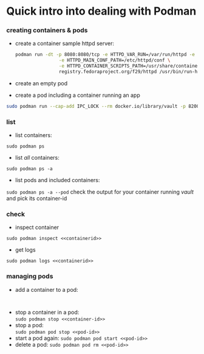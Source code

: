 # Quick intro into dealing with Podman

### creating containers & pods

- create a container
  sample httpd server:  

  ```bash
  podman run -dt -p 8080:8080/tcp -e HTTPD_VAR_RUN=/var/run/httpd -e HTTPD_MAIN_CONF_D_PATH=/etc/httpd/conf.d \
                  -e HTTPD_MAIN_CONF_PATH=/etc/httpd/conf \
                  -e HTTPD_CONTAINER_SCRIPTS_PATH=/usr/share/container-scripts/httpd/ \
                  registry.fedoraproject.org/f29/httpd /usr/bin/run-httpd
  ```

- create an empty pod

- create a pod including a container running an app

```bash
sudo podman run --cap-add IPC_LOCK --rm docker.io/library/vault -p 8200:8200 --pod new:vault
```

### list

- list containers:  
  
```sudo podman ps```

- list _all_ containers:  
  
```sudo podman ps -a```

- list pods and included containers:  

```sudo podman ps -a --pod```
check the output for your container running _vault_ and pick its container-id

### check

- inspect container

```sudo podman inspect <<containerid>>```

- get logs

```sudo podman logs <<containerid>>```

### managing pods

- add a container to a pod:  

``` ```

- stop a container in a pod:  
```sudo podman stop <<container-id>>```
- stop a pod:  
```sudo podman pod stop <<pod-id>>```
- start a pod again:
```sudo podman pod start <<pod-id>>```
- delete a pod:
```sudo podman pod rm <<pod-id>>```
